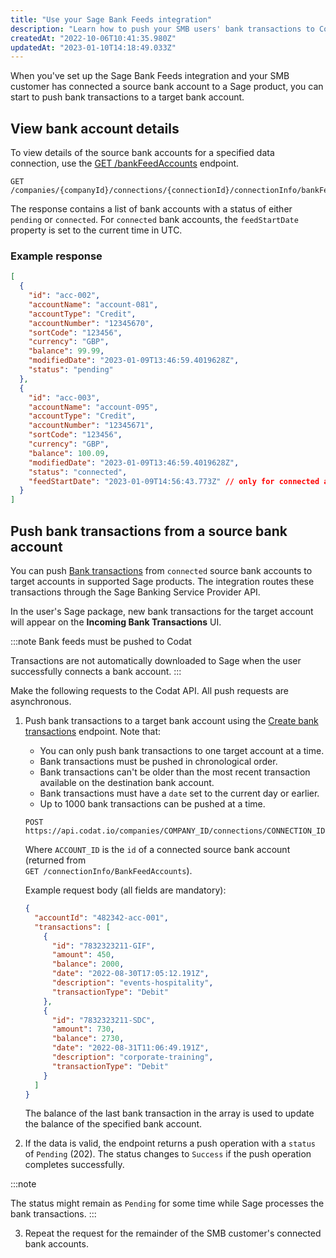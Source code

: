 ```yaml
---
title: "Use your Sage Bank Feeds integration"
description: "Learn how to push your SMB users' bank transactions to Codat via our Sage Bank Feeds integration"
createdAt: "2022-10-06T10:41:35.980Z"
updatedAt: "2023-01-10T14:18:49.033Z"
---
```


When you've set up the Sage Bank Feeds integration and your SMB customer has connected a source bank account to a Sage product, you can start to push bank transactions to a target bank account.

## View bank account details

To view details of the source bank accounts for a specified data connection, use the <a href="https://api.codat.io/swagger/index.html#/Connection/get_companies__companyId__connections__connectionId__connectionInfo_bankFeedAccounts" target="_blank">GET /bankFeedAccounts</a> endpoint.

```http
GET /companies/{companyId}/connections/{connectionId}/connectionInfo/bankFeedAccounts
```

The response contains a list of bank accounts with a status of either `pending` or `connected`. For `connected` bank accounts, the `feedStartDate` property is set to the current time in UTC.

### Example response

```json
[
  {
    "id": "acc-002",
    "accountName": "account-081",
    "accountType": "Credit",
    "accountNumber": "12345670",
    "sortCode": "123456",
    "currency": "GBP",
    "balance": 99.99,
    "modifiedDate": "2023-01-09T13:46:59.4019628Z",
    "status": "pending"
  },
  {
    "id": "acc-003",
    "accountName": "account-095",
    "accountType": "Credit",
    "accountNumber": "12345671",
    "sortCode": "123456",
    "currency": "GBP",
    "balance": 100.09,
    "modifiedDate": "2023-01-09T13:46:59.4019628Z",
    "status": "connected",
    "feedStartDate": "2023-01-09T14:56:43.773Z" // only for connected accounts
  }
]
```

## Push bank transactions from a source bank account

You can push [Bank transactions](/accounting-api#/schemas/BankTransactions) from `connected` source bank accounts to target accounts in supported Sage products. The integration routes these transactions through the Sage Banking Service Provider API.

In the user's Sage package, new bank transactions for the target account will appear on the **Incoming Bank Transactions** UI.

:::note Bank feeds must be pushed to Codat

Transactions are not automatically downloaded to Sage when the user successfully connects a bank account.
:::

Make the following requests to the Codat API. All push requests are asynchronous.

1. Push bank transactions to a target bank account using the <a href="/accounting-api#/operations/post-bank-transactions">Create bank transactions</a> endpoint. Note that:

   - You can only push bank transactions to one target account at a time.
   - Bank transactions must be pushed in chronological order.
   - Bank transactions can't be older than the most recent transaction available on the destination bank account.
   - Bank transactions must have a `date` set to the current day or earlier.
   - Up to 1000 bank transactions can be pushed at a time.

   ```http
   POST https://api.codat.io/companies/COMPANY_ID/connections/CONNECTION_ID/push/bankAccounts/ACCOUNT_ID/bankTransactions
   ```

   Where `ACCOUNT_ID` is the `id` of a connected source bank account (returned from    
   `GET /connectionInfo/BankFeedAccounts`).

   Example request body (all fields are mandatory):

   ```json
   {
     "accountId": "482342-acc-001",
     "transactions": [
       {
         "id": "7832323211-GIF",
         "amount": 450,
         "balance": 2000,
         "date": "2022-08-30T17:05:12.191Z",
         "description": "events-hospitality",
         "transactionType": "Debit"
       },
       {
         "id": "7832323211-SDC",
         "amount": 730,
         "balance": 2730,
         "date": "2022-08-31T11:06:49.191Z",
         "description": "corporate-training",
         "transactionType": "Debit"
       }
     ]
   }
   ```

   The balance of the last bank transaction in the array is used to update the balance of the specified bank account.

2. If the data is valid, the endpoint returns a push operation with a `status` of `Pending` (202). The status changes to `Success` if the push operation completes successfully.

:::note

The status might remain as `Pending` for some time while Sage processes the bank transactions.
:::

3. Repeat the request for the remainder of the SMB customer's connected bank accounts.
